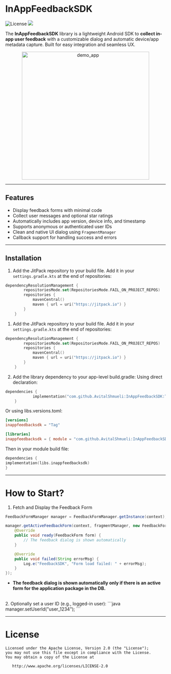  # InAppFeedbackSDK
![License](https://img.shields.io/badge/license-Apache%202.0-blue.svg)
[![](https://jitpack.io/v/AvitalShmueli/InAppFeedbackSDK.svg)](https://jitpack.io/#AvitalShmueli/InAppFeedbackSDK)

The **InAppFeedbackSDK** library is a lightweight Android SDK to **collect in-app user feedback** with a customizable dialog and automatic device/app metadata capture. Built for easy integration and seamless UX.

<p align="center">
<img src="https://github.com/user-attachments/assets/9fb928d5-5f69-430a-a662-fd10f9ffb947" alt="demo_app"
style="height:400px;"/>
</p>

---

## Features

- Display feedback forms with minimal code
- Collect user messages and optional star ratings
- Automatically includes app version, device info, and timestamp
- Supports anonymous or authenticated user IDs
- Clean and native UI dialog using `FragmentManager`
- Callback support for handling success and errors

---

## Installation

1. Add the JitPack repository to your build file. Add it in your `settings.gradle.kts` at the end of repositories:
```kotlin
dependencyResolutionManagement {
		repositoriesMode.set(RepositoriesMode.FAIL_ON_PROJECT_REPOS)
		repositories {
			mavenCentral()
			maven { url = uri("https://jitpack.io") }
		}
	}
```

1. Add the JitPack repository to your build file. Add it in your `settings.gradle.kts` at the end of repositories:
```kotlin
dependencyResolutionManagement {
		repositoriesMode.set(RepositoriesMode.FAIL_ON_PROJECT_REPOS)
		repositories {
			mavenCentral()
			maven { url = uri("https://jitpack.io") }
		}
	}
```

2. Add the library dependency to your app-level build.gradle:
Using direct declaration:
```kotlin
dependencies {
	        implementation("com.github.AvitalShmueli:InAppFeedbackSDK:Tag")
	}
```

Or using libs.versions.toml:
```toml
[versions]
inappfeedbacksdk = "Tag"

[libraries]
inappfeedbacksdk = { module = "com.github.AvitalShmueli:InAppFeedbackSDK", version.ref = "inappfeedbacksdk" }
```

Then in your module build file:
```kotlin
dependencies {
implementation(libs.inappfeedbacksdk)
}
```

---

# How to Start?
1. Fetch and Display the Feedback Form
```java
FeedbackFormManager manager = FeedbackFormManager.getInstance(context);

manager.getActiveFeedbackForm(context, fragmentManager, new FeedbackFormManager.FeedbackFormCallback<FeedbackForm>() {
    @Override
    public void ready(FeedbackForm form) {
        // The feedback dialog is shown automatically
    }

    @Override
    public void failed(String errorMsg) {
        Log.e("FeedbackSDK", "Form load failed: " + errorMsg);
    }
});
```

* **The feedback dialog is shown automatically only if there is an active form for the application package in the DB.**

<br>
2. Optionally set a user ID (e.g., logged-in user):
```java
manager.setUserId("user_1234");
```

---

# License

    Licensed under the Apache License, Version 2.0 (the "License");
    you may not use this file except in compliance with the License.
    You may obtain a copy of the License at

       http://www.apache.org/licenses/LICENSE-2.0



